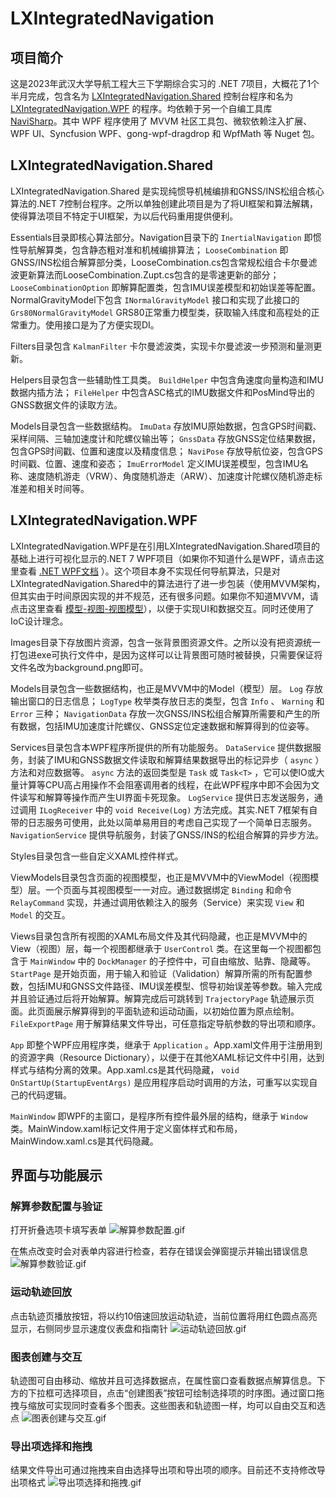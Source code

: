 # LXIntegratedNavigation
## 项目简介
这是2023年武汉大学导航工程大三下学期综合实习的 .NET 7项目，大概花了1个半月完成，包含名为 [LXIntegratedNavigation.Shared](https://github.com/RemeaMiku/LXIntegratedNavigation/tree/master/LXIntegratedNavigation.Shared) 控制台程序和名为 [LXIntegratedNavigation.WPF](https://github.com/RemeaMiku/LXIntegratedNavigation/tree/master/LXIntegratedNavigation.WPF) 的程序。均依赖于另一个自编工具库 [NaviSharp](https://github.com/RemeaMiku/NaviSharp)。其中 WPF 程序使用了 MVVM 社区工具包、微软依赖注入扩展、WPF UI、Syncfusion WPF、gong-wpf-dragdrop 和 WpfMath 等 Nuget 包。
## LXIntegratedNavigation.Shared
LXIntegratedNavigation.Shared 是实现纯惯导机械编排和GNSS/INS松组合核心算法的.NET 7控制台程序。之所以单独创建此项目是为了将UI框架和算法解耦，使得算法项目不特定于UI框架，为以后代码重用提供便利。

Essentials目录即核心算法部分。Navigation目录下的 ` InertialNavigation ` 即惯性导航解算类，包含静态粗对准和机械编排算法； ` LooseCombination ` 即GNSS/INS松组合解算部分类，LooseCombination.cs包含常规松组合卡尔曼滤波更新算法而LooseCombination.Zupt.cs包含的是零速更新的部分； ` LooseCombinationOption ` 即解算配置类，包含IMU误差模型和初始误差等配置。NormalGravityModel下包含 ` INormalGravityModel ` 接口和实现了此接口的 ` Grs80NormalGravityModel ` GRS80正常重力模型类，获取输入纬度和高程处的正常重力。使用接口是为了方便实现DI。

Filters目录包含 ` KalmanFilter ` 卡尔曼滤波类，实现卡尔曼滤波一步预测和量测更新。

Helpers目录包含一些辅助性工具类。 ` BuildHelper ` 中包含角速度向量构造和IMU数据内插方法； ` FileHelper ` 中包含ASC格式的IMU数据文件和PosMind导出的GNSS数据文件的读取方法。

Models目录包含一些数据结构。 ` ImuData ` 存放IMU原始数据，包含GPS时间戳、采样间隔、三轴加速度计和陀螺仪输出等； ` GnssData ` 存放GNSS定位结果数据，包含GPS时间戳、位置和速度以及精度信息； ` NaviPose ` 存放导航位姿，包含GPS时间戳、位置、速度和姿态； ` ImuErrorModel ` 定义IMU误差模型，包含IMU名称、速度随机游走（VRW）、角度随机游走（ARW）、加速度计陀螺仪随机游走标准差和相关时间等。
## LXIntegratedNavigation.WPF
LXIntegratedNavigation.WPF是在引用LXIntegratedNavigation.Shared项目的基础上进行可视化显示的.NET 7 WPF项目（如果你不知道什么是WPF，请点击这里查看 [.NET WPF文档](https://learn.microsoft.com/zh-cn/dotnet/desktop/wpf/?view=netdesktop-7.0) ）。这个项目本身不实现任何导航算法，只是对LXIntegratedNavigation.Shared中的算法进行了进一步包装（使用MVVM架构，但其实由于时间原因实现的并不规范，还有很多问题。如果你不知道MVVM，请点击这里查看 [模型-视图-视图模型](https://learn.microsoft.com/zh-cn/dotnet/architecture/maui/mvvm)），以便于实现UI和数据交互。同时还使用了IoC设计理念。

Images目录下存放图片资源，包含一张背景图资源文件。之所以没有把资源统一打包进exe可执行文件中，是因为这样可以让背景图可随时被替换，只需要保证将文件名改为background.png即可。

Models目录包含一些数据结构，也正是MVVM中的Model（模型）层。 ` Log ` 存放输出窗口的日志信息； ` LogType ` 枚举类存放日志的类型，包含 ` Info ` 、 ` Warning ` 和 ` Error ` 三种； ` NavigationData ` 存放一次GNSS/INS松组合解算所需要和产生的所有数据，包括IMU加速度计陀螺仪、GNSS定位定速数据和解算得到的位姿等。

Services目录包含本WPF程序所提供的所有功能服务。 ` DataService ` 提供数据服务，封装了IMU和GNSS数据文件读取和解算结果数据导出的标记异步（ ` async ` ）方法和对应数据等。 ` async ` 方法的返回类型是 ` Task ` 或 ` Task<T> ` ，它可以使IO或大量计算等CPU高占用操作不会阻塞调用者的线程，在此WPF程序中即不会因为文件读写和解算等操作而产生UI界面卡死现象。 ` LogService ` 提供日志发送服务，通过调用 ` ILogReceiver ` 中的 ` void Receive(Log) ` 方法完成。其实.NET 7框架有自带的日志服务可使用，此处以简单易用目的考虑自己实现了一个简单日志服务。 ` NavigationService ` 提供导航服务，封装了GNSS/INS的松组合解算的异步方法。

Styles目录包含一些自定义XAML控件样式。

ViewModels目录包含页面的视图模型，也正是MVVM中的ViewModel（视图模型）层。一个页面与其视图模型一一对应。通过数据绑定 ` Binding ` 和命令 ` RelayCommand ` 实现，并通过调用依赖注入的服务（Service）来实现 ` View ` 和 ` Model ` 的交互。

Views目录包含所有视图的XAML布局文件及其代码隐藏，也正是MVVM中的View（视图）层，每一个视图都继承于 ` UserControl ` 类。在这里每一个视图都包含于 ` MainWindow ` 中的 ` DockManager ` 的子控件中，可自由缩放、贴靠、隐藏等。 ` StartPage ` 是开始页面，用于输入和验证（Validation）解算所需的所有配置参数，包括IMU和GNSS文件路径、IMU误差模型、惯导初始误差等参数。输入完成并且验证通过后将开始解算。解算完成后可跳转到 ` TrajectoryPage ` 轨迹展示页面。此页面展示解算得到的平面轨迹和运动动画，以初始位置为原点绘制。 ` FileExportPage ` 用于解算结果文件导出，可任意指定导航参数的导出项和顺序。

 ` App ` 即整个WPF应用程序类，继承于 ` Application ` 。App.xaml文件用于注册用到的资源字典（Resource Dictionary），以便于在其他XAML标记文件中引用，达到样式与结构分离的效果。App.xaml.cs是其代码隐藏， ` void OnStartUp(StartupEventArgs) ` 是应用程序启动时调用的方法，可重写以实现自己的代码逻辑。

 ` MainWindow ` 即WPF的主窗口，是程序所有控件最外层的结构，继承于 ` Window ` 类。MainWindow.xaml标记文件用于定义窗体样式和布局，MainWindow.xaml.cs是其代码隐藏。
## 界面与功能展示
### 解算参数配置与验证
打开折叠选项卡填写表单
![解算参数配置.gif](GIFs/解算参数配置.gif)

在焦点改变时会对表单内容进行检查，若存在错误会弹窗提示并输出错误信息
![解算参数验证.gif](GIFs/解算参数验证.gif)
### 运动轨迹回放
点击轨迹页播放按钮，将以约10倍速回放运动轨迹，当前位置将用红色圆点高亮显示，右侧同步显示速度仪表盘和指南针
![运动轨迹回放.gif](GIFs/运动轨迹回放.gif)
### 图表创建与交互
轨迹图可自由移动、缩放并且可选择数据点，在属性窗口查看数据点解算信息。下方的下拉框可选择项目，点击“创建图表”按钮可绘制选择项的时序图。通过窗口拖拽与缩放可实现同时查看多个图表。这些图表和轨迹图一样，均可以自由交互和选点
![图表创建与交互.gif](GIFs/图表创建与交互.gif)
### 导出项选择和拖拽
结果文件导出可通过拖拽来自由选择导出项和导出项的顺序。目前还不支持修改导出项格式
![导出项选择和拖拽.gif](GIFs/导出项选择和拖拽.gif)